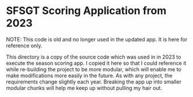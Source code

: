 # SFSGT Scoring Application from 2023

NOTE: This code is old and no longer used in the updated app. It is here for reference only.

This directory is a copy of the source code which was used in
in 2023 to execute the season scoring app. I copied it here so
that I could reference it while re-building the project to be
more modular, which will enable me to make modifications more
easily in the future. As with any project, the requirements change
slightly each year. Breaking the app up into smaller modular
chunks will help me keep up without pulling my hair out.